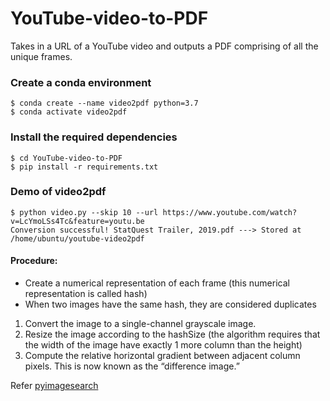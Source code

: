 # YouTube-video-to-PDF
Takes in a URL of a YouTube video and outputs a PDF comprising of all the unique frames. 

### Create a conda environment
```
$ conda create --name video2pdf python=3.7
$ conda activate video2pdf
```
### Install the required dependencies
```
$ cd YouTube-video-to-PDF
$ pip install -r requirements.txt
```
### Demo of video2pdf
```
$ python video.py --skip 10 --url https://www.youtube.com/watch?v=LcYmoLSs4Tc&feature=youtu.be
Conversion successful! StatQuest Trailer, 2019.pdf ---> Stored at /home/ubuntu/youtube-video2pdf
```

#### Procedure:
- Create a numerical representation of each frame (this numerical representation is called hash)
- When two images have the same hash, they are considered duplicates

1. Convert the image to a single-channel grayscale image.
2. Resize the image according to the hashSize (the algorithm requires that the width of the image have exactly 1 more column than the height)
3. Compute the relative horizontal gradient between adjacent column pixels. This is now known as the “difference image.”


Refer [pyimagesearch](https://pyimagesearch.com/2020/04/20/detect-and-remove-duplicate-images-from-a-dataset-for-deep-learning/)
